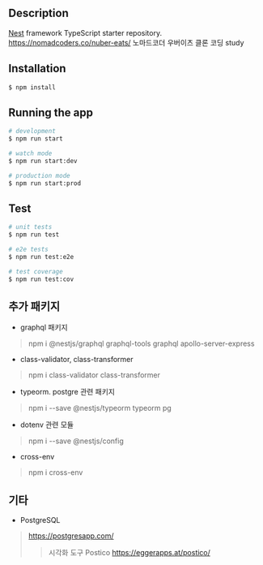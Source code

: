 ## Description

[Nest](https://github.com/nestjs/nest) framework TypeScript starter repository.
https://nomadcoders.co/nuber-eats/ 노마드코더 우버이츠 클론 코딩 study

## Installation

```bash
$ npm install
```

## Running the app

```bash
# development
$ npm run start

# watch mode
$ npm run start:dev

# production mode
$ npm run start:prod
```

## Test

```bash
# unit tests
$ npm run test

# e2e tests
$ npm run test:e2e

# test coverage
$ npm run test:cov
```

## 추가 패키지

- graphql 패키지
> npm i @nestjs/graphql graphql-tools graphql apollo-server-express

- class-validator, class-transformer
> npm i class-validator class-transformer

- typeorm. postgre 관련 패키지
> npm i --save @nestjs/typeorm typeorm pg

- dotenv 관련 모듈
> npm i --save @nestjs/config

- cross-env
> npm i cross-env

## 기타
- PostgreSQL
> https://postgresapp.com/
 >> 시각화 도구 Postico https://eggerapps.at/postico/

